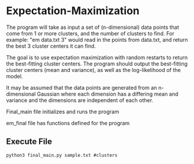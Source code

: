 # Expectation-Maximization
The program will take as input a set of (n-dimensional) data points that come from 1 or more clusters, and the number of clusters to find.  For example:
"em data.txt 3" would read in the points from data.txt, and return the best 3 cluster centers it can find.  

The goal is to use expectation maximization with random restarts to return the best-fitting cluster centers. The program should output the best-fitting cluster centers (mean and variance), as well as the log-likelihood of the model.  

It may be assumed that the data points are generated from an n-dimensional Gaussian where each dimension has a differing mean and variance and the dimensions are independent of each other.

Final_main file initializes and runs the program

em_final file has functions defined for the program


## Execute File 
`python3 final_main.py sample.txt #clusters`
